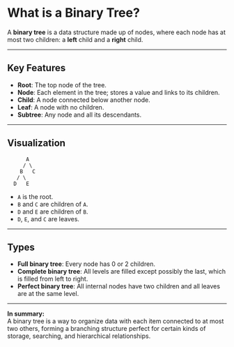 # What is a Binary Tree?

A **binary tree** is a data structure made up of nodes, where each node has at most two children: a **left** child and a **right** child.

---

## Key Features

- **Root**: The top node of the tree.
- **Node**: Each element in the tree; stores a value and links to its children.
- **Child**: A node connected below another node.
- **Leaf**: A node with no children.
- **Subtree**: Any node and all its descendants.

---

## Visualization

```
      A
     / \
    B   C
   / \
  D   E
```

- `A` is the root.
- `B` and `C` are children of `A`.
- `D` and `E` are children of `B`.
- `D`, `E`, and `C` are leaves.

---

## Types

- **Full binary tree**: Every node has 0 or 2 children.
- **Complete binary tree**: All levels are filled except possibly the last, which is filled from left to right.
- **Perfect binary tree**: All internal nodes have two children and all leaves are at the same level.

---

**In summary:**  
A binary tree is a way to organize data with each item connected to at most two others, forming a branching structure perfect for certain kinds of storage, searching, and hierarchical relationships.